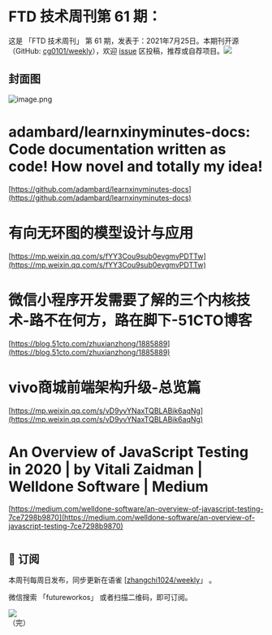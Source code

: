 # FTD 技术周刊第 61 期：
这是 「FTD 技术周刊」 第 61 期，发表于：2021年7月25日。本期刊开源（GitHub: [cg0101/weekly](https://github.com/cg0101/weekly)），欢迎 [issue](https://github.com/cg0101/weekly/issues) 区投稿，推荐或自荐项目。![](https://visitor-badge.glitch.me/badge?page_id=cg0101.weekly) <a href="https://www.linkedin.com/in/%E9%A9%B0-%E5%BC%A0-60669710a/">
        </a>
## 封面图


![image.png](https://cdn.nlark.com/yuque/0/2020/png/132503/1606727153961-35cca9f4-2ec2-4ce7-88aa-a11eb2189c89.png#height=1619&id=WVsMF&margin=%5Bobject%20Object%5D&name=image.png&originHeight=1619&originWidth=1080&originalType=binary&size=2197127&status=done&style=none&width=1080)
# adambard/learnxinyminutes-docs: Code documentation written as code! How novel and totally my idea!
[https://github.com/adambard/learnxinyminutes-docs](https://github.com/adambard/learnxinyminutes-docs)
# 
# 有向无环图的模型设计与应用
[https://mp.weixin.qq.com/s/fYY3Cou9sub0evgmvPDTTw](https://mp.weixin.qq.com/s/fYY3Cou9sub0evgmvPDTTw)
# 
# 微信小程序开发需要了解的三个内核技术-路不在何方，路在脚下-51CTO博客
[https://blog.51cto.com/zhuxianzhong/1885889](https://blog.51cto.com/zhuxianzhong/1885889)
# 
# vivo商城前端架构升级-总览篇
[https://mp.weixin.qq.com/s/vD9yvYNaxTQBLABik6aqNg](https://mp.weixin.qq.com/s/vD9yvYNaxTQBLABik6aqNg)<br />

# An Overview of JavaScript Testing in 2020 | by Vitali Zaidman | Welldone Software | Medium
[https://medium.com/welldone-software/an-overview-of-javascript-testing-7ce7298b9870](https://medium.com/welldone-software/an-overview-of-javascript-testing-7ce7298b9870)
# 





## 📅 订阅
本周刊每周日发布，同步更新在语雀 [[zhangchi1024/weekly](https://www.yuque.com/zhangchi1024/weekly)」 。


微信搜索 「futureworkos」 或者扫描二维码，即可订阅。
<div align="left"> <img src="https://cdn.nlark.com/yuque/0/2021/jpeg/132503/1640750963398-e8538e9e-6b96-46f7-abff-c93b56bdd377.jpeg?x-oss-process=image%2Fwatermark%2Ctype_d3F5LW1pY3JvaGVp%2Csize_36%2Ctext_5byg6amw%2Ccolor_FFFFFF%2Cshadow_50%2Ct_80%2Cg_se%2Cx_10%2Cy_10%2Fresize%2Cw_426%2Climit_0" ></div>
    （完）